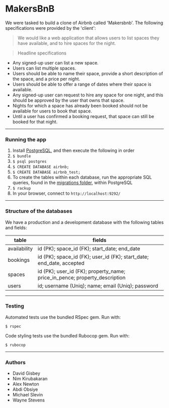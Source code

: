 # MakersBnB

We were tasked to build a clone of Airbnb called 'Makersbnb'. The following specifications were provided by the 'client':

>We would like a web application that allows users to list spaces they have available, and to hire spaces for the night.

>Headline specifications
* Any signed-up user can list a new space.
* Users can list multiple spaces.
* Users should be able to name their space, provide a short description of the space, and a price per night.
* Users should be able to offer a range of dates where their space is available.
* Any signed-up user can request to hire any space for one night, and this should be approved by the user that owns that space.
* Nights for which a space has already been booked should not be available for users to book that space.
* Until a user has confirmed a booking request, that space can still be booked for that night.

---
### Running the app

1. Install [PostgreSQL](http://www.postgresqltutorial.com/install-postgresql/), and then execute the following in order
2. `$ bundle`
3. `$ psql postgres`
4. `$ CREATE DATABASE airbnb;`
5. `$ CREATE DATABASE airbnb_test;`
6. To create the tables within each database,  run the appropriate SQL queries, found in the [migrations folder](db/migrations), within PostgreSQL
7. `$ rackup`
8. In your browser, connect to `http://localhost:9292/`

---
### Structure of the databases

We have a production and a development database with the following tables and fields:

table  | fields
-------|------------
availability | id (PK); space_id (FK); start_date; end_date
bookings     | id (PK); space_id (FK); user_id (FK); start_date; end_date, accepted
spaces       | id (PK); user_id (FK); property_name; price_in_pence; property_description
users        | id; username (Uniq); name; email (Uniq); password

---
### Testing
Automated tests use the bundled RSpec gem. Run with:

`$ rspec`

Code styling tests use the bundled Rubocop gem. Run with:

`$ rubocop`

---
### Authors

* David Gisbey
* Nim Kirubakaran
* Alex Newton
* Abdi Obsiye
* Michael Slevin
* Wayne Stevens
